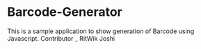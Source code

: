 # Barcode-Generator
This is a sample application to show generation of Barcode using Javascript.
Contributor _ RitWik Joshi
